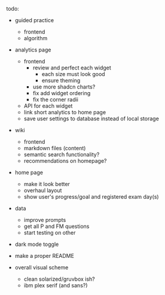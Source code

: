 todo:
- guided practice
    - frontend
    - algorithm
- analytics page
    - frontend
        - review and perfect each widget
            - each size must look good
            - ensure theming
        - use more shadcn charts?
        - fix add widget ordering
        - fix the corner radii
    - API for each widget
    - link short analytics to home page
    - save user settings to database instead of local storage
- wiki
    - frontend
    - markdown files (content)
    - semantic search functionality?
    - recommendations on homepage?
- home page
    - make it look better
    - overhaul layout
    - show user's progress/goal and registered exam day(s)
- data
    - improve prompts
    - get all P and FM questions
    - start testing on other
- dark mode toggle
- make a proper README


- overall visual scheme
    - clean solarized/gruvbox ish?
    - ibm plex serif (and sans?)